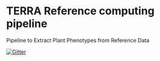 # TERRA Reference computing pipeline

Pipeline to Extract Plant Phenotypes from Reference Data

[![Gitter](https://badges.gitter.im/terraref/computing-pipeline.svg)](https://gitter.im/terraref/computing-pipeline?utm_source=badge&utm_medium=badge&utm_campaign=pr-badge)
